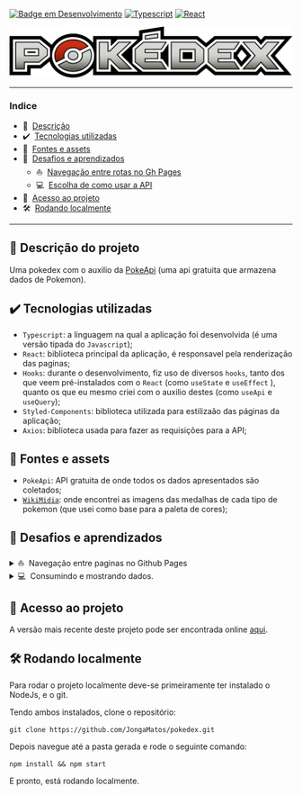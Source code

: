 
<span id="start">

[![Badge em Desenvolvimento](http://img.shields.io/static/v1?label=STATUS&message=EM%20DESENVOLVIMENTO&color=yellow&style=for-the-badge)](#start)
[![Typescript](http://img.shields.io/static/v1?label=Typescript&message=4.5.5&color=3178C6&style=for-the-badge)](#start)
[![React](http://img.shields.io/static/v1?label=React&message=17.0.2&color=61DAF9&style=for-the-badge)](#start)


[![Pokedex-logo](./src/assets/pokedex-banner.png)](#start)

---


### Indice

* 📄&nbsp; [Descrição](#---descrição-do-projeto)
* ✔️&nbsp; [Tecnologias utilizadas](#%EF%B8%8F---tecnologias-utilizadas)
* 📖&nbsp; [Fontes e assets](#--fontes-e-assets)
* 🤔&nbsp; [Desafios e aprendizados](#--desafios-e-aprendizados)
  * ⛵&nbsp; [Navegação entre rotas no Gh Pages](#--desafios-e-aprendizados)
  * 💻&nbsp; [Escolha de como usar a API](#--desafios-e-aprendizados)
* 📁&nbsp; [Acesso ao projeto](#--acesso-ao-projeto)
* 🛠️&nbsp; [Rodando localmente](#%EF%B8%8F--rodando-localmente)


---



## 📄   Descrição do projeto 

Uma pokedex com o auxilio da [PokeApi](https://pokeapi.co/) (uma api gratuita que armazena dados de Pokemon).


## ✔️   Tecnologias utilizadas 
- `Typescript`: a linguagem na qual a aplicação foi desenvolvida (é uma versão tipada do `Javascript`);
- `React`: biblioteca principal da aplicação, é responsavel pela renderização das paginas;
- `Hooks`: durante o desenvolvimento, fiz uso de diversos `hooks`, tanto dos que veem pré-instalados com o `React` (como `useState` e `useEffect` ), quanto os que eu mesmo criei com o auxilio destes (como `useApi` e `useQuery`);
- `Styled-Components`: biblioteca utilizada para estilizaão das páginas da aplicação;
- `Axios`: biblioteca usada para fazer as requisições para a API;


## 📖  Fontes e assets

- `PokeApi`: API gratuita de onde todos os dados apresentados são coletados;
- [`WikiMidia`](https://commons.wikimedia.org/wiki/Category:Pok%C3%A9mon_types_icons): onde encontrei as imagens das medalhas de cada tipo de pokemon (que usei como base para a paleta de cores);


## 🤔  Desafios e aprendizados

<details>
<summary  >⛵&nbsp; Navegação entre paginas no Github Pages
</summary>
<br/>

<div style="margin-left: 1rem;">

Essa foi a primeira aplicação com navegação entre paginas com rotas que adicionei ao Github Pages, e não demorou para que surgissem comportamentos inseperados.


### Indice

- [Primeira dififuldade](#primeira-dificuldade)
- [Segunda dificuldade](#segunda-dificuldade)


## Primeira dificuldade

O primeiro foi quando vi que a páginas estvam todas em branco, isso ocorreu pois era necessário adaptar a rota base de "/" para "/pokedex/", afinal este é o endereço onde o Gh Pages colocou a aplicação.

## Segunda dificuldade

### Comportamento observado

O segundo foi quando notei problemas para acessar rotas diferentes da rota base da aplicação, por exemplo:

  1. Se eu navegasse da rota base ('/pokedex/') para a rota de visualização de pokemons ('/pokedex/pokemons/') pela interface, tudo funcionaría como esperado. 
  2. Se tentasse recarregar a pagina nessa segunda rota ou acessar sua url diretamente, seria renderizada uma pagina do Gh Pages constando 'Erro 404, página não encontrada".


### Causas

Após um pouco de pesquisa, descobri que isso ocorre pois o Gh Pages lida com "landind pages", e quando renderiza a rota ele busca o arquivo `index.html`, que no caso não existe para todas as rotas.

Demorou um pouco para encontrar uma solução para este problema, cheguei a cogitar deixar desta forma, pois "é o comportamento normal da plataforma". Porem a ideia de alguem acessar a aplicação, ver tudo funcionando, para depois atualizar a pagina e se deparar com esse comportameno, me fez continuar buscando soluções.


### Solução

Muitas das possiveis formas de solucionar o problema seriam inviaveis devido as limitações do Gh Pages, por exemplo: rodar um servidor NodeJs, que garanta que que todas as rotas sejam "redirecionadas" pelo arquivo `index.html` (não é possivel pois o ambiente do Github só permite arquivos estáticos).

No final, solucionei de forma relativamente simples: alterei a estratégia de roteamento.

A biblioteca `react-router-dom` (usada para navegação das rotas), possui um roteador diferente do "padrão" (`BrowserRouter`), chamado `HashRouter`. Neste roteador as rotas passam a ser relativas a um `#` (por exemplo: '/pokedex/' passa a ser '/pokedex/#' e '/pokedex/pokemons' vira '/pokedex/#/pokemons'), este caracter é interpretado pelo navegador como se estivesse tentando ir para uma região da mesma página, e consequentemente ele ainda busca o arquivo `index.html` da rota principal, permitindo acessar todas as rotas diretamente e recarregar a pagina sem problemas. 

</div>


</details>

<details>
<summary > 💻&nbsp; Consumindo e mostrando dados.</h3>
</summary>
<!-- <br> -->
<div style="margin-left: 1rem;">

### Indice
 
0. [Recursos utilizados](#os-recursos-que-utlilizei)
1. [A primeira estratégia](#1-primeira-estratégia)
2. [A segunda estratégia](#2-segunda-estratégia)
3. [A terceira estratégia](#3-terceira-estratégia)

## Os recursos que utlilizei
1. A aplicação faz uso de dois endpoints da PokeApi:
   1.  **/pokemon/:id** : que retorna todas as informações associadas a um pokemon que possui o id referenciado, me referirei a este endpoind como ***details***.
   2.  **/pokemon/** : retorna uma lista de nomes e id's de pokemons, iniciando no query offset (valor padrão igual a zero) e retornando uma quantia de itens igual ao query limit (valor padrão igual a vinte), vou me referir a este endpoint como ***list***.
2.  A cor dos cards na pagina de listar pokemons depende do tipo do pokemon, informação obtida com o endpoint ***details***.
3.  As imagens dos pokemons são obtidas no repositório [sprites](https://github.com/PokeAPI/sprites), onde são nomeadas pelo id de cada pokemon (tornando facil encontrar suas url's).


Agora, sobre minhas estratégias e dificuldades:

## 1. Primeira estratégia

### 1.1. O ponto de partida

De inicio eu havia tentado usar estes recursos da seguinte forma:

1. Ao entrar na tela de listagem de pokemons, fazia uma requisição para o endpoint ***list***, pedindo o nome de todos os pokemons cadastrados (offset=0 e limit=1126);
2. Com a função .map, renderizar um componente Card para cada pokemon com os dados obtidos e a imagem encontrada com o id.
3. Dentro do componente Card se fazia uma requisição para o endpoint ***details***, alterando a cor de fundo da padrão para a cor que representa o tipo do pokemon.

### 1.2. Observações

Fazendo as coisas desta forma, me deparei com alguns problemas:
* A pagina se tornou extremamente pesada e lenta devido a quantidade de componentes renderizados;
* As imagens demoravam muito para carregar tambem devido a grande quantidade;
* A chamada por details em cada Card de forma individual aumentou muito a demora para que os mesmos obtivessem suas cores finais;

No geral, a pagina estava longe de ser fluida e sua performance deixando muito a desejar.

### 1.3. Nova solução 

Pensando em uma forma de otimizar este fluxo, pensei na [segunda estratégia](#2-segunda-estratégia);

## 2. Segunda estratégia

### 2.1. A ideia

Minha primeira ideia de otmização foi diminuir a quantia de dados que precisam ser carregados, então:

1. Passei a chamar ***list*** para pegar apenas uma porção do total de pokemons na pagina.
2. Mostrar as informações da mesma forma da estratégia anterior.
3. Adicionar um sistema de paginação, para poder navegar para a próxima pagina, onde uma porção diferente dos dados seriam carregados.

### 2.2. Comportamento observado
Desta forma a pagina e seus componentes passaram a carregar de forma mais rapida, mas ainda podia-se perceber as imagens terminando de carregar e um delay para os Cards assumirem suas cores finais.

### 2.3. Ajuste
Para passar uma maior impressão de fluidez, tive a ideia de colocar um timer na pagina. Depois de ***list*** retornar os dados iniciais, a pagina continuaria mostrando a tela de carregamento por alguns instantes a mais, enquanto isso as imagens e dados dos Cards terminariam de carregar (ocultas com a propriedade "display: none;" do CSS), dando uma maior sensação de fluidez.

### 2.4. Novo problema
Com isso, meu problema inicial estava solucionado, mas acabei me deparando com outro. Na lista de funcionalidades que pretendia implementar, se encontram a possibilidade de filtrar os pokemons por tipo, e a possibilidade de pesquisar pokemons por nome (visualizando a melhor correspondencia). Ambas são funcionalidades que a PokeApi não traz suporte, então para implementa-las, seria necessário ter todas as informações disponiveis de forma simultanea.

### 2.5. Como resolver?

Refletindo sobre como viabilisar estas funcionalidades, pensei na [terceira estratégia](#3-terceira-estratégia).

## 3. Terceira estratégia

</details>

 
## 📁  Acesso ao projeto
A versão mais recente deste projeto pode ser encontrada online [aqui](https://jongamatos.github.io/pokedex/#/).



## 🛠️  Rodando localmente 

Para rodar o projeto localmente deve-se primeiramente ter instalado o NodeJs, e o git.


Tendo ambos instalados, clone o repositório:
```
git clone https://github.com/JongaMatos/pokedex.git
```
Depois navegue até a pasta gerada e rode o seguinte comando:

```
npm install && npm start
```
E pronto, está rodando localmente.













